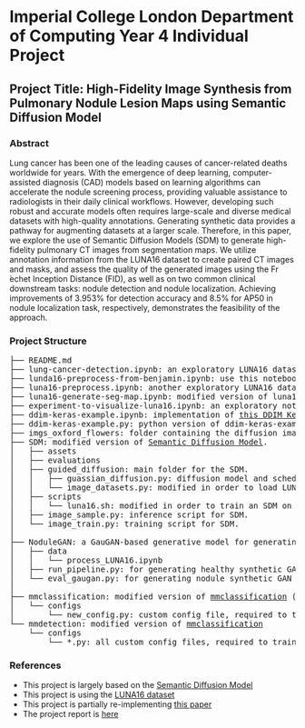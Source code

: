 # Imperial College London Department of Computing Year 4 Individual Project

## Project Title: High-Fidelity Image Synthesis from Pulmonary Nodule Lesion Maps using Semantic Diffusion Model

### Abstract
Lung cancer has been one of the leading causes of cancer-related deaths worldwide for years. With the emergence of deep learning, computer-assisted diagnosis (CAD) models based on learning algorithms can accelerate the nodule screening process, providing valuable assistance to radiologists in their daily clinical workflows. However, developing such robust and accurate models often requires large-scale and diverse medical datasets with high-quality annotations. Generating synthetic data provides a pathway for augmenting datasets at a larger scale. Therefore, in this paper, we explore the use of Semantic Diffusion Models (SDM) to generate high-fidelity pulmonary CT images from segmentation maps. We utilize annotation information from the LUNA16 dataset to create paired CT images and masks, and assess the quality of the generated images using the Fr ́echet Inception Distance (FID), as well as on two common clinical downstream tasks: nodule detection and nodule localization. Achieving improvements of 3.953% for detection accuracy and 8.5% for AP50 in nodule localization task, respectively, demonstrates the feasibility of the approach.

### Project Structure
<pre>
├── README.md
├── lung-cancer-detection.ipynb: an exploratory LUNA16 dataset preprocessing notebook I found <a href="https://github.com/ayush9304/Lung_Cancer_Detection/blob/main/notebooks/v2/01_Lungs%20ROI%20_%20Nodule%20Mask%20extraction%20from%20LUNA16%20dataset.ipynb">online</a>.
├── lunda16-preprocess-from-benjamin.ipynb: use this notebook to extract the LUNA16 dataset into the correct format for the SDM.
├── luna16-preprocess.ipynb: another exploratory LUNA16 dataset preprocessing notebook I found <a href="https://github.com/s-mostafa-a/Luna16/blob/master/notebooks/Preprocessor.ipynb">online</a>
├── luna16-generate-seg-map.ipynb: modified version of luna16-preprocess.ipynb, basically just a copy.
├── experiment-to-visualize-luna16.ipynb: an exploratory notebook to visualize and overlay nodules onto the lung.
├── ddim-keras-example.ipynb: implementation of <a href="https://keras.io/examples/generative/ddim/">this DDIM Keras example</a>.
├── ddim-keras-example.py: python version of ddim-keras-example.ipynb.
├── imgs_oxford_flowers: folder containing the diffusion images generated based on the Oxford Flowers dataset.
├── SDM: modified version of <a href="https://github.com/WeilunWang/semantic-diffusion-model">Semantic Diffusion Model</a>.
│   ├── assets
│   ├── evaluations
│   ├── guided_diffusion: main folder for the SDM.
│   │   ├── guassian_diffusion.py: diffusion model and schedule setup.
│   │   └── image_datasets.py: modified in order to load LUNA16 dataset.
│   ├── scripts
│   │   └── luna16.sh: modified in order to train an SDM on LUNA16 dataset.
│   ├── image_sample.py: inference script for SDM.
│   └── image_train.py: training script for SDM.
│   
├── NoduleGAN: a GauGAN-based generative model for generating synthetic lung CT scans, used for comparison against SDM performance.
│   ├── data
│   │   └── process_LUNA16.ipynb
│   ├── run_pipeline.py: for generating healthy synthetic GAN scans.
│   └── eval_gaugan.py: for generating nodule synthetic GAN scans.
│
├── mmclassification: modified version of <a href="https://github.com/open-mmlab/mmpretrain">mmclassification</a> (Now re-named to mmpretrain)
│   └── configs
│       └── new_config.py: custom config file, required to train classification model.
└── mmdetection: modified version of <a href="https://github.com/open-mmlab/mmdetection">mmclassification</a>
    └── configs
        └── *.py: all custom config files, required to train detection model.
</pre>

### References
- This project is largely based on the [Semantic Diffusion Model](https://github.com/WeilunWang/semantic-diffusion-model)
- This project is using the [LUNA16 dataset](https://luna16.grand-challenge.org/)
- This project is partially re-implementing [this paper](https://www.sciencedirect.com/science/article/pii/S1361841522001384)
- The project report is [here](https://www.overleaf.com/read/xtfshtxhnwdg)
